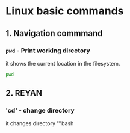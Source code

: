 # Linux basic commands
## 1. **Navigation commmand**
### `pwd` - Print working directory
it shows the current location in the filesystem.
```bash
pwd
```
## 2. **REYAN**
### 'cd' - change directory
it changes directory
'''bash

